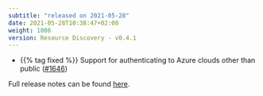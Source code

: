 ```yaml
---
subtitle: "released on 2021-05-28"
date: 2021-05-28T10:38:47+02:00
weight: 1006
version: Resource Discovery - v0.4.1
---
```


- {{% tag fixed %}} Support for authenticating to Azure clouds other than public ([#1646](https://github.com/tomkerkhove/promitor/issues/1646))

Full release notes can be found [here](https://github.com/tomkerkhove/promitor/releases/tag/ResourceDiscovery-v0.4.1).
